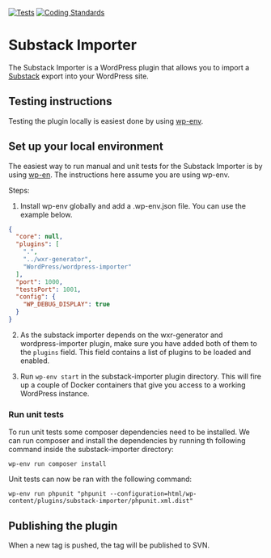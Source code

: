 [![Tests](https://github.com/Automattic/substack-importer/actions/workflows/test.yml/badge.svg?branch=trunk)](https://github.com/Automattic/substack-importer/actions/workflows/test.yml)
[![Coding Standards](https://github.com/Automattic/substack-importer/actions/workflows/cs.yml/badge.svg?branch=trunk)](https://github.com/Automattic/substack-importer/actions/workflows/cs.yml)

# Substack Importer

The Substack Importer is a WordPress plugin that allows you to import a [Substack](https://substack.com) export into your WordPress site.


## Testing instructions

Testing the plugin locally is easiest done by using [wp-env](https://make.wordpress.org/core/2020/03/03/wp-env-simple-local-environments-for-wordpress/).

## Set up your local environment

The easiest way to run manual and unit tests for the Substack Importer is by using [wp-en](https://make.wordpress.org/core/2020/03/03/wp-env-simple-local-environments-for-wordpress/).
The instructions here assume you are using wp-env.

Steps:

 1. Install wp-env globally and add a .wp-env.json file. You can use the example below.

```json
{
  "core": null,
  "plugins": [
    ".",
    "../wxr-generator",
    "WordPress/wordpress-importer"
  ],
  "port": 1000,
  "testsPort": 1001,
  "config": {
    "WP_DEBUG_DISPLAY": true
  }
}
```
 2. As the substack importer depends on the wxr-generator and wordpress-importer plugin, make sure you have added both of them to the `plugins` field. This field contains a list of plugins to be loaded and enabled.

3. Run `wp-env start` in the substack-importer plugin directory. This will fire up a couple of Docker containers that give you access to a working WordPress instance.

### Run unit tests

To run unit tests some composer dependencies need to be installed. We can run composer and install the dependencies by running th following command inside the substack-importer directory:

`wp-env run composer install`

Unit tests can now be ran with the following command:

`wp-env run phpunit "phpunit --configuration=html/wp-content/plugins/substack-importer/phpunit.xml.dist"`

## Publishing the plugin

When a new tag is pushed, the tag will be published to SVN.

